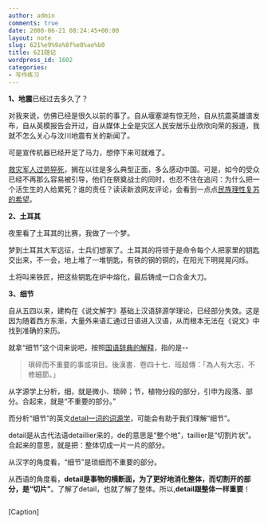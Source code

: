 ```yaml
---
author: admin
comments: true
date: 2008-06-21 08:24:45+00:00
layout: note
slug: 621%e9%9a%8f%e8%ae%b0
title: 621随记
wordpress_id: 1602
categories:
- 写作练习
---
```


**1、地震**已经过去多久了？  
  
对我来说，仿佛已经是很久以前的事了。自从堰塞湖有惊无险，自从抗震英雄谱发布，自从英模报告会开过，自从媒体上全是灾区人民安居乐业欣欣向荣的报道，我就不怎么关心与汶川地震有关的新闻了。  
  
可是宣传机器已经开足了马力，想停下来可就难了。  
  
[救灾军人过劳猝死](http://news.sina.com.cn/s/2008-06-21/030415786902.shtml)，搁在以往是多么典型正面，多么感动中国。可是，如今的受众已经不再那么容易被引导，他们在祭奠战士的同时，也忍不住在追问：为什么把一个活生生的人给累死？谁的责任？读读新浪网友评论，会看到一点点[民族理性复苏的希望](http://comment4.news.sina.com.cn/comment/skin/default.html?channel=sh&newsid=1-1-15786902&style=0)。  
  
**2、土耳其**  
  
夜里看了土耳其的比赛，我做了一个梦。  
  
梦到土耳其大军远征，士兵们想家了。土耳其的将领于是命令每个人把家里的钥匙交出来，不一会，地上堆了一堆钥匙，有铁的钢的铜的，在阳光下明晃晃闪烁。  
  
土将叫来铁匠，把这些钥匙在炉中熔化，最后铸成一口合金大刀。  
  
**3、细节**  
  
自从五四以来，建构在《说文解字》基础上汉语辞源学理论，已经部分失效。这是因为随着西方东渐，大量外来语汇通过日语进入汉语，从而根本无法在《说文》中找到准确的来历。  
  
就拿“细节”这个词来说吧，按照[国语辞典的解释](http://140.111.34.46/cgi-bin/newDict/dict.sh?idx=dict.idx&cond=%B2%D3%B8%60&pieceLen=50&fld=1&cat=&imgFont=1)，指的是--  
  
  
  


<blockquote>瑣碎而不重要的事或項目。後漢書．卷四十七．班超傳：「為人有大志，不修細節。」</blockquote>

  
  
  
  
从字源学上分析，细，就是微小、琐碎；节，植物分段的部分，引申为段落、部分。合起来，就是“不重要的部分。”  
  
而分析“细节”的英文[detail一词的词源学](http://www.etymonline.com/index.php?search=detail&searchmode=none)，可能会有助于我们理解“细节”。  
  
detail是从古代法语detaillier来的，de的意思是“整个地”，taillier是“切割片状”。合起来的意思，就是把：整体切成一片一片的部分。  
  
从汉字的角度看，“细节”是琐细而不重要的部分。  
  
从西语的角度看，**detail是事物的横断面，为了更好地消化整体，而切割开的部分，是“切片”**。了解了detail，也就了解了整体。所以,**detail跟整体一样重要**！

[![]()](undefined)  
  
[Caption]
